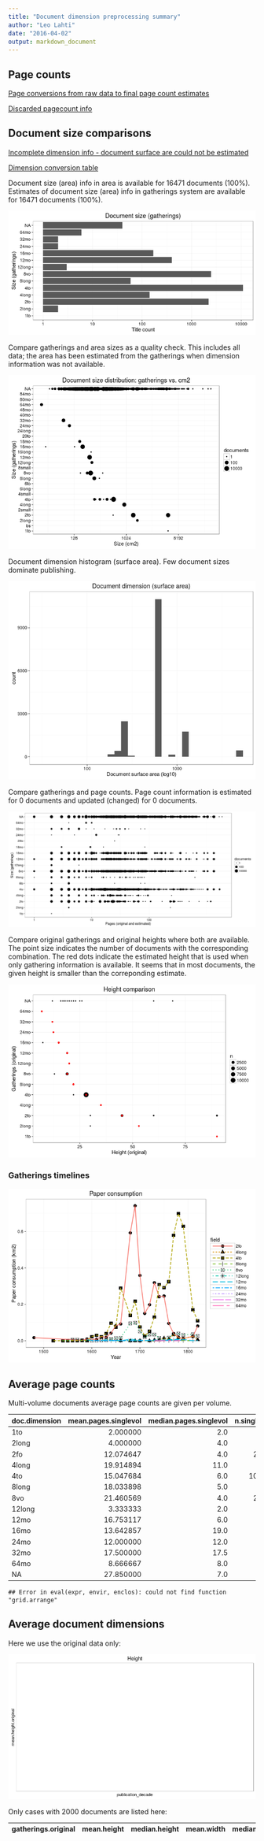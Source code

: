 ```yaml
---
title: "Document dimension preprocessing summary"
author: "Leo Lahti"
date: "2016-04-02"
output: markdown_document
---
```



## Page counts

[Page conversions from raw data to final page count estimates](https://raw.githubusercontent.com/rOpenGov/estc/master/inst/examples/output.tables/pagecount_conversion_nontrivial.csv)

<!--[Page conversions from raw data to final page count estimates with volume info](https://raw.githubusercontent.com/rOpenGov/estc/master/inst/examples/output.tables/page_conversion_table_full.csv)-->

[Discarded pagecount info](https://raw.githubusercontent.com/rOpenGov/estc/master/inst/examples/output.tables/pagecount_discarded.csv)



## Document size comparisons

[Incomplete dimension info - document surface are could not be estimated](https://raw.githubusercontent.com/rOpenGov/estc/master/inst/examples/output.tables/physical_dimension_incomplete.csv)

[Dimension conversion table](https://raw.githubusercontent.com/rOpenGov/estc/master/inst/examples/output.tables/conversions_physical_dimension.csv)


<!--[Discarded dimension info](https://raw.githubusercontent.com/rOpenGov/estc/master/inst/examples/output.tables/dimensions_discarded.csv)-->

Document size (area) info in area is available for 16471 documents (100%). Estimates of document size (area) info in gatherings system are available for 16471 documents (100%). 

![plot of chunk summarysize](figure/summarysize-1.png)


Compare gatherings and area sizes as a quality check. This includes all data; the area has been estimated from the gatherings when dimension information was not available.

![plot of chunk summarysizecomp](figure/summarysizecomp-1.png)

Document dimension histogram (surface area). Few document sizes dominate publishing.

![plot of chunk summary-surfacearea](figure/summary-surfacearea-1.png)


Compare gatherings and page counts. Page count information is estimated for 0 documents and updated (changed) for 0 documents. 

![plot of chunk summarypagecomp](figure/summarypagecomp-1.png)

Compare original gatherings and original heights where both are available. The point size indicates the number of documents with the corresponding combination. The red dots indicate the estimated height that is used when only gathering information is available. It seems that in most documents, the given height is smaller than the correponding estimate.

![plot of chunk summarysizevalidation](figure/summarysizevalidation-1.png)

### Gatherings timelines

![plot of chunk papercompbyformat](figure/papercompbyformat-1.png)

## Average page counts 

Multi-volume documents average page counts are given per volume.


|doc.dimension | mean.pages.singlevol| median.pages.singlevol| n.singlevol|mean.pages.multivol |median.pages.multivol | n.multivol| mean.pages.issue| median.pages.issue| n.issue|
|:-------------|--------------------:|----------------------:|-----------:|:-------------------|:---------------------|----------:|----------------:|------------------:|-------:|
|1to           |             2.000000|                    2.0|           1|NA                  |NA                    |         NA|               NA|                 NA|      NA|
|2long         |             4.000000|                    4.0|           2|NA                  |NA                    |         NA|               NA|                 NA|      NA|
|2fo           |            12.074647|                    4.0|        2197|NA                  |NA                    |         NA|        21.612132|               23.0|     544|
|4long         |            19.914894|                   11.0|         141|NA                  |NA                    |         NA|        23.257576|               21.0|      66|
|4to           |            15.047684|                    6.0|       10989|NA                  |NA                    |         NA|        18.727120|               17.0|    4775|
|8long         |            18.033898|                    5.0|          59|NA                  |NA                    |         NA|        24.562500|               20.5|      16|
|8vo           |            21.460569|                    4.0|        2460|NA                  |NA                    |         NA|        24.265239|               22.0|     607|
|12long        |             3.333333|                    2.0|           3|NA                  |NA                    |         NA|               NA|                 NA|      NA|
|12mo          |            16.753117|                    6.0|         401|NA                  |NA                    |         NA|        18.070513|               12.0|     156|
|16mo          |            13.642857|                   19.0|         168|NA                  |NA                    |         NA|        18.990476|               19.0|     105|
|24mo          |            12.000000|                   12.0|           2|NA                  |NA                    |         NA|        12.000000|               12.0|       2|
|32mo          |            17.500000|                   17.5|           2|NA                  |NA                    |         NA|        31.000000|               31.0|       1|
|64mo          |             8.666667|                    8.0|           6|NA                  |NA                    |         NA|         8.666667|                8.0|       6|
|NA            |            27.850000|                    7.0|          40|NA                  |NA                    |         NA|        19.533333|               20.0|      15|



```
## Error in eval(expr, envir, enclos): could not find function "grid.arrange"
```


## Average document dimensions 

Here we use the original data only:

![plot of chunk summaryavedimstime](figure/summaryavedimstime-1.png)




Only cases with 2000 documents are listed here:


|gatherings.original |mean.height |median.height |mean.width |median.width |  n|
|:-------------------|:-----------|:-------------|:----------|:------------|--:|


